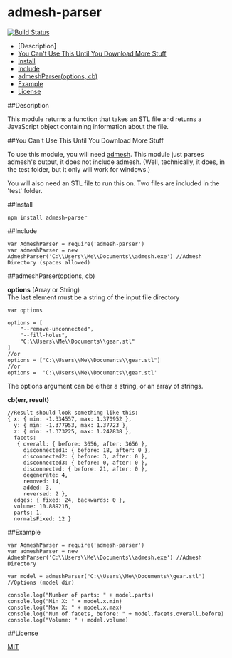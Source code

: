 ﻿admesh-parser
=============

[![Build Status](https://travis-ci.org/ArtskydJ/admesh-parser.svg?branch=master)](https://travis-ci.org/ArtskydJ/admesh-parser)

- [Description]
- [You Can't Use This Until You Download More Stuff](https://github.com/ArtskydJ/admesh-parser#you-cant-use-this-until-you-download-more-stuff)
- [Install](https://github.com/ArtskydJ/admesh-parser#install)
- [Include](https://github.com/ArtskydJ/admesh-parser#include)
- [admeshParser(options, cb)](https://github.com/ArtskydJ/admesh-parser#admeshparseroptions-cb)
- [Example](https://github.com/ArtskydJ/admesh-parser#example)
- [License](https://github.com/ArtskydJ/admesh-parser#license)

##Description

This module returns a function that takes an STL file and returns a JavaScript object containing information about the file. 

##You Can't Use This Until You Download More Stuff

To use this module, you will need [admesh](https://sites.google.com/a/varlog.com/www/admesh-htm). This module just parses admesh's output, it does not include admesh. (Well, technically, it does, in the test folder, but it only will work for windows.)

You will also need an STL file to run this on. Two files are included in the 'test' folder.

##Install

	npm install admesh-parser

##Include

	var AdmeshParser = require('admesh-parser')
	var admeshParser = new AdmeshParser('C:\\Users\\Me\\Documents\\admesh.exe') //Admesh Directory (spaces allowed)

##admeshParser(options, cb)

**options** (Array or String)  
The last element must be a string of the input file directory

	var options
	
	options = [
		"--remove-unconnected",
		"--fill-holes",
		"C:\\Users\\Me\\Documents\\gear.stl"
	]
	//or
	options = ["C:\\Users\\Me\\Documents\\gear.stl"]
	//or
	options =  'C:\\Users\\Me\\Documents\\gear.stl'

The options argument can be either a string, or an array of strings.

**cb(err, result)**

	//Result should look something like this:
	{ x: { min: -1.334557, max: 1.370952 },
	  y: { min: -1.377953, max: 1.37723 },
	  z: { min: -1.373225, max: 1.242838 },
	  facets: 
	   { overall: { before: 3656, after: 3656 },
	     disconnected1: { before: 18, after: 0 },
	     disconnected2: { before: 3, after: 0 },
	     disconnected3: { before: 0, after: 0 },
	     disconnected: { before: 21, after: 0 },
	     degenerate: 4,
	     removed: 14,
	     added: 3,
	     reversed: 2 },
	  edges: { fixed: 24, backwards: 0 },
	  volume: 10.889216,
	  parts: 1,
	  normalsFixed: 12 }
    

##Example
	
	var AdmeshParser = require('admesh-parser')
	var admeshParser = new AdmeshParser('C:\\Users\\Me\\Documents\\admesh.exe') //Admesh Directory
	
	var model = admeshParser("C:\\Users\\Me\\Documents\\gear.stl") //Options (model dir)

	console.log("Number of parts: " + model.parts)
	console.log("Min X: " + model.x.min)
	console.log("Max X: " + model.x.max)
	console.log("Num of facets, before: " + model.facets.overall.before)
	console.log("Volume: " + model.volume)

##License

[MIT](http://opensource.org/licenses/MIT)
